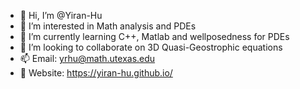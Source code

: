 - 👋 Hi, I’m @Yiran-Hu
- 👀 I’m interested in Math analysis and PDEs
- 🌱 I’m currently learning C++, Matlab and wellposedness for PDEs
- 💞️ I’m looking to collaborate on 3D Quasi-Geostrophic equations
- 📫 Email: yrhu@math.utexas.edu
- 🤖 Website: https://yiran-hu.github.io/

<!---
Yiran-Hu/Yiran-Hu is a ✨ special ✨ repository because its `README.md` (this file) appears on your GitHub profile.
You can click the Preview link to take a look at your changes.
--->
